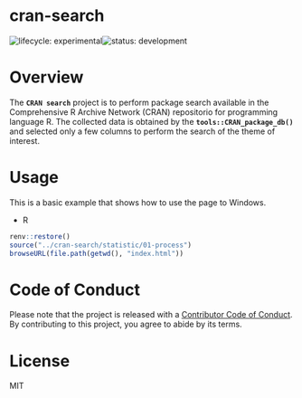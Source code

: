 # cran-search
![lifecycle:
experimental](https://img.shields.io/badge/lifecycle-experimental-lightgrey)![status:
development](https://img.shields.io/badge/status-development-blue)

# Overview

The **`CRAN search`** project is to perform package search available in the Comprehensive R Archive Network (CRAN) repositorio for programming language R. The collected data is obtained by the **`tools::CRAN_package_db()`** and selected only a few columns to perform the search of the theme of interest.

# Usage

This is a basic example that shows how to use the page to Windows.

- R
``` r
renv::restore()
source("../cran-search/statistic/01-process")
browseURL(file.path(getwd(), "index.html"))
```

# Code of Conduct

Please note that the project is released with a [Contributor
Code of
Conduct](https://contributor-covenant.org/version/2/0/CODE_OF_CONDUCT.html). By contributing to this project, you agree to abide by its terms.

# License

MIT